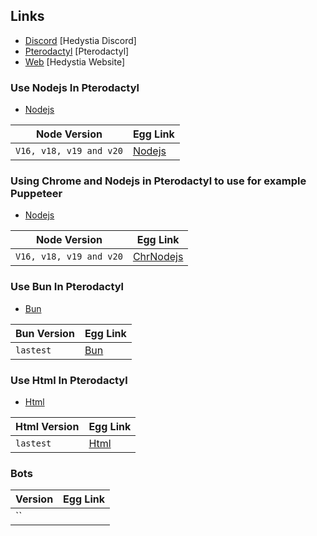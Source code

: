 ## Links

- [Discord](https://discord.gg/aXvuUpvRQs) [Hedystia Discord]
- [Pterodactyl](https://pterodactyl.io) [Pterodactyl]
- [Web](https://hedystia.com) [Hedystia Website]

### Use Nodejs In Pterodactyl

- [Nodejs](https://nodejs.org)

| Node Version            | Egg Link          |
| ----------------------- | ----------------- |
| `V16, v18, v19 and v20` | [Nodejs](/nodejs) |

### Using Chrome and Nodejs in Pterodactyl to use for example Puppeteer

- [Nodejs](https://nodejs.org)

| Node Version            | Egg Link                |
| ----------------------- | ----------------------- |
| `V16, v18, v19 and v20` | [ChrNodejs](/chrnodejs) |

### Use Bun In Pterodactyl

- [Bun](https://bun.sh)

| Bun Version | Egg Link    |
| ----------- | ----------- |
| `lastest`   | [Bun](/bun) |

### Use Html In Pterodactyl

- [Html](https://developer.mozilla.org/en-US/docs/Web/HTML)

| Html Version | Egg Link      |
| ------------ | ------------- |
| `lastest`    | [Html](/html) |

### Bots

| Version | Egg Link |
| ------- | -------- |
| ``      |          |
